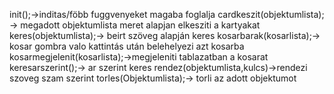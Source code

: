 init();->inditas/föbb fuggvenyeket magaba foglalja
cardkeszit(objektumlista); -> megadott objektumlista meret alapjan elkesziti a kartyakat
keres(objektumlista);-> beirt szöveg  alapján keres
kosarbarak(kosarlista);-> kosar gombra valo kattintás után belehelyezi azt kosarba
kosarmegjelenit(kosarlista);->megjeleniti tablazatban a kosarat
keresarszerint();-> ar szerint keres
rendez(objektumlista,kulcs)->rendezi szoveg szam szerint
torles(Objektumlista);-> torli az adott objektumot